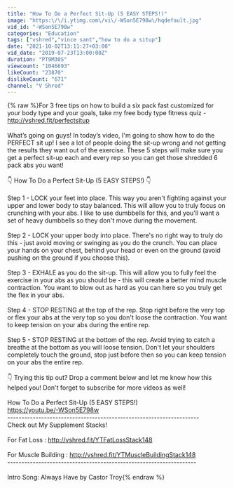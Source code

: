 ```yaml
---
title: "How To Do a Perfect Sit-Up (5 EASY STEPS!)"
image: "https:\/\/i.ytimg.com\/vi\/-WSon5E798w\/hqdefault.jpg"
vid_id: "-WSon5E798w"
categories: "Education"
tags: ["vshred","vince sant","how to do a situp"]
date: "2021-10-02T13:11:27+03:00"
vid_date: "2019-07-23T13:00:00Z"
duration: "PT9M30S"
viewcount: "1046693"
likeCount: "23870"
dislikeCount: "671"
channel: "V Shred"
---
```

{% raw %}For 3 free tips on how to build a six pack fast customized for your body type and your goals, take my free body type fitness quiz - <a rel="nofollow" target="blank" href="http://vshred.fit/perfectsitup">http://vshred.fit/perfectsitup</a><br /><br />What’s going on guys! In today’s video, I'm going to show how to do the PERFECT sit up! I see a lot of people doing the sit-up wrong and not getting the results they want out of the exercise. These 5 steps will make sure you get a perfect sit-up each and every rep so you can get those shredded 6 pack abs you want!<br /><br />👇 How To Do a Perfect Sit-Up (5 EASY STEPS!) 👇<br /><br />Step 1 - LOCK your feet into place. This way you aren't fighting against your upper and lower body to stay balanced. This will allow you to truly focus on crunching with your abs. I like to use dumbbells for this, and you'll want a set of heavy dumbbells so they don't move during the movement.<br /><br />Step 2 - LOCK your upper body into place. There's no right way to truly do this - just avoid moving or swinging as you do the crunch. You can place your hands on your chest, behind your head or even on the ground (avoid pushing on the ground if you choose this).<br /><br />Step 3 - EXHALE as you do the sit-up. This will allow you to fully feel the exercise in your abs as you should be - this will create a better mind muscle contraction. You want to blow out as hard as you can here so you truly get the flex in your abs.<br /><br />Step 4 - STOP RESTING at the top of the rep. Stop right before the very top or flex your abs at the very top so you don't loose the contraction. You want to keep tension on your abs during the entire rep.<br /><br />Step 5 - STOP RESTING at the bottom of the rep. Avoid trying to catch a breathe at the bottom as you will loose tension. Don't let your shoulders completely touch the ground, stop just before then so you can keep tension on your abs the entire rep.<br /><br />👇 Trying this tip out? Drop a comment below and let me know how this helped you! Don't forget to subscribe for more videos as well!<br /><br />How To Do a Perfect Sit-Up (5 EASY STEPS!)<br /><a rel="nofollow" target="blank" href="https://youtu.be/-WSon5E798w">https://youtu.be/-WSon5E798w</a><br />--------------------------------------------------------------------<br />Check out My Supplement Stacks! <br /><br />For Fat Loss : <a rel="nofollow" target="blank" href="http://vshred.fit/YTFatLossStack148">http://vshred.fit/YTFatLossStack148</a><br /><br />For Muscle Building : <a rel="nofollow" target="blank" href="http://vshred.fit/YTMuscleBuildingStack148">http://vshred.fit/YTMuscleBuildingStack148</a><br />-------------------------------------------------------------------<br /><br />Intro Song: Always Have by Castor Troy{% endraw %}
